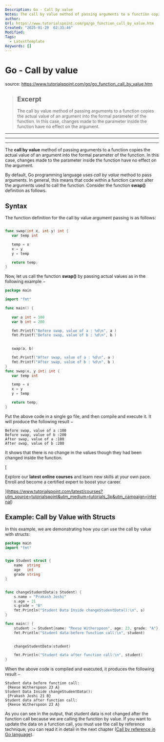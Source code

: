 ```yaml
---
Description: Go - Call by value
Notes: The call by value method of passing arguments to a function copies the actual value of an argument into the formal parameter of the function. In this case, changes made to the parameter inside the function have no effect on the argument.
author: 
Url: https://www.tutorialspoint.com/go/go_function_call_by_value.htm
Created: "2025-01-29  02:35:46"
Modified: 
Tags:
  - LatextTemplate
Keywords: []
---
```


# Go - Call by value

source: https://www.tutorialspoint.com/go/go_function_call_by_value.htm

> ## Excerpt
> The call by value method of passing arguments to a function copies the actual value of an argument into the formal parameter of the function. In this case, changes made to the parameter inside the function have no effect on the argument.

---
___

___

The **call by value** method of passing arguments to a function copies the actual value of an argument into the formal parameter of the function. In this case, changes made to the parameter inside the function have no effect on the argument.

By default, Go programming language uses _call by value_ method to pass arguments. In general, this means that code within a function cannot alter the arguments used to call the function. Consider the function **swap()** definition as follows.

## Syntax

The function definition for the call by value argument passing is as follows:

```go

func swap(int x, int y) int {
   var temp int

   temp = x 
   x = y    
   y = temp 

   return temp;
}
```

Now, let us call the function **swap()** by passing actual values as in the following example −

```go
package main

import "fmt"

func main() {
   
   var a int = 100
   var b int = 200

   fmt.Printf("Before swap, value of a : %d\n", a )
   fmt.Printf("Before swap, value of b : %d\n", b )

   
   swap(a, b)

   fmt.Printf("After swap, value of a : %d\n", a )
   fmt.Printf("After swap, value of b : %d\n", b )
}
func swap(x, y int) int {
   var temp int

   temp = x 
   x = y    
   y = temp 

   return temp;
}
```

Put the above code in a single go file, and then compile and execute it. It will produce the following result −

```
Before swap, value of a :100
Before swap, value of b :200
After swap, value of a :100
After swap, value of b :200
```

It shows that there is no change in the values though they had been changed inside the function.

[

Explore our **latest online courses** and learn new skills at your own pace. Enroll and become a certified expert to boost your career.

](https://www.tutorialspoint.com/latest/courses?utm_source=tutorialspoint&utm_medium=tutorials_3p&utm_campaign=internal)

## Example: Call by Value with Structs

In this example, we are demonstrating how you can use the call by value with structs:

```go
package main
import "fmt"


type Student struct {
    name  string
    age   int
    grade string
}


func changeStudentData(s Student) {
    s.name = "Prakash Joshi"
    s.age = 21
    s.grade = "B"
    fmt.Println("Student Data Inside changeStudentData():\n", s)
}

func main() {
    student := Student{name: "Reese Witherspoon", age: 23, grade: "A"}
    fmt.Println("Student data before function call:\n", student)

    
    changeStudentData(student)

    fmt.Println("Student data after function call:\n", student)
}
```

When the above code is compiled and executed, it produces the following result −

```
Student data before function call:
 {Reese Witherspoon 23 A}
Student Data Inside changeStudentData():
 {Prakash Joshi 21 B}
Student data after function call:
 {Reese Witherspoon 23 A}
```

As you can see in the output, that student data is not changed after the function call because we are calling the function by value. If you want to update the data on a function call, you must use the call by reference technique; you can read it in detail in the next chapter ([Call by reference in Go language](https://www.tutorialspoint.com/go/go_function_call_by_reference.htm)).

